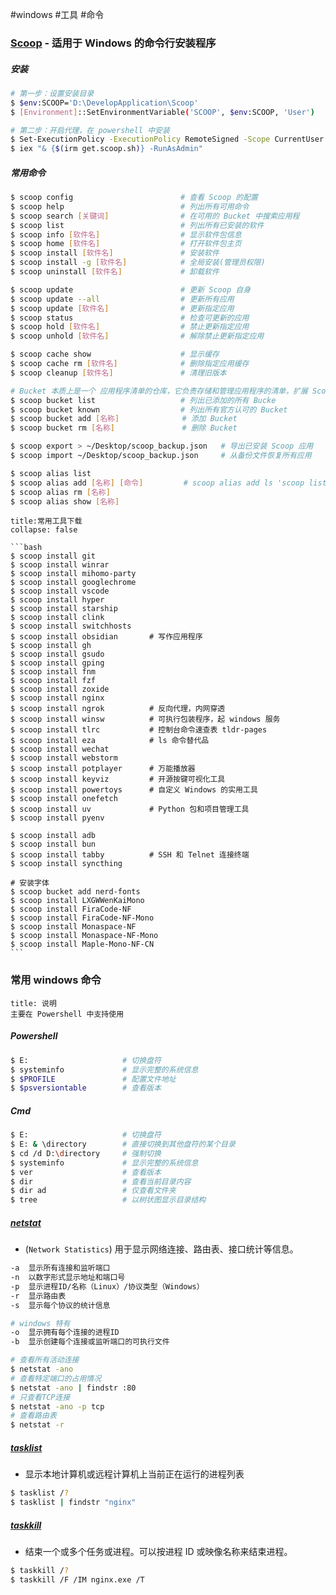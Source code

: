 #windows #工具 #命令

### [Scoop](https://scoop.sh/) - 适用于 Windows 的命令行安装程序

##### 安装

```bash
# 第一步：设置安装目录
$ $env:SCOOP='D:\DevelopApplication\Scoop'
$ [Environment]::SetEnvironmentVariable('SCOOP', $env:SCOOP, 'User')

# 第二步：开启代理，在 powershell 中安装
$ Set-ExecutionPolicy -ExecutionPolicy RemoteSigned -Scope CurrentUser
$ iex "& {$(irm get.scoop.sh)} -RunAsAdmin"
```

##### 常用命令

```bash
$ scoop config                        # 查看 Scoop 的配置
$ scoop help                          # 列出所有可用命令
$ scoop search [关键词]                # 在可用的 Bucket 中搜索应用程
$ scoop list                          # 列出所有已安装的软件
$ scoop info [软件名]                  # 显示软件包信息
$ scoop home [软件名]                  # 打开软件包主页
$ scoop install [软件名]               # 安装软件
$ scoop install -g [软件名]            # 全局安装(管理员权限)
$ scoop uninstall [软件名]             # 卸载软件

$ scoop update                        # 更新 Scoop 自身
$ scoop update --all                  # 更新所有应用
$ scoop update [软件名]                # 更新指定应用
$ scoop status                        # 检查可更新的应用
$ scoop hold [软件名]                  # 禁止更新指定应用
$ scoop unhold [软件名]                # 解除禁止更新指定应用

$ scoop cache show                    # 显示缓存
$ scoop cache rm [软件名]              # 删除指定应用缓存
$ scoop cleanup [软件名]               # 清理旧版本

# Bucket 本质上是一个 应用程序清单的仓库，它负责存储和管理应用程序的清单，扩展 Scoop 的应用程序范围，简化软件的安装和更新过程。
$ scoop bucket list                   # 列出已添加的所有 Bucke
$ scoop bucket known                  # 列出所有官方认可的 Bucket
$ scoop bucket add [名称]              # 添加 Bucket
$ scoop bucket rm [名称]               # 删除 Bucket

$ scoop export > ~/Desktop/scoop_backup.json   # 导出已安装 Scoop 应用
$ scoop import ~/Desktop/scoop_backup.json     # 从备份文件恢复所有应用

$ scoop alias list
$ scoop alias add [名称] [命令]         # scoop alias add ls 'scoop list'
$ scoop alias rm [名称]
$ scoop alias show [名称]
```

````ad-summary
title:常用工具下载
collapse: false

```bash
$ scoop install git
$ scoop install winrar
$ scoop install mihomo-party
$ scoop install googlechrome
$ scoop install vscode
$ scoop install hyper
$ scoop install starship
$ scoop install clink
$ scoop install switchhosts
$ scoop install obsidian       # 写作应用程序
$ scoop install gh
$ scoop install gsudo
$ scoop install gping
$ scoop install fnm
$ scoop install fzf
$ scoop install zoxide
$ scoop install nginx
$ scoop install ngrok          # 反向代理，内网穿透
$ scoop install winsw          # 可执行包装程序，起 windows 服务
$ scoop install tlrc           # 控制台命令速查表 tldr-pages
$ scoop install eza            # ls 命令替代品
$ scoop install wechat
$ scoop install webstorm
$ scoop install potplayer      # 万能播放器
$ scoop install keyviz         # 开源按键可视化工具
$ scoop install powertoys      # 自定义 Windows 的实用工具
$ scoop install onefetch
$ scoop install uv             # Python 包和项目管理工具
$ scoop install pyenv

$ scoop install adb
$ scoop install bun
$ scoop install tabby          # SSH 和 Telnet 连接终端
$ scoop install syncthing

# 安装字体
$ scoop bucket add nerd-fonts
$ scoop install LXGWWenKaiMono
$ scoop install FiraCode-NF
$ scoop install FiraCode-NF-Mono
$ scoop install Monaspace-NF
$ scoop install Monaspace-NF-Mono
$ scoop install Maple-Mono-NF-CN
```
````

### 常用 windows 命令

```ad-note
title: 说明
主要在 Powershell 中支持使用
```

##### Powershell

```sh
$ E:                     # 切换盘符
$ systeminfo             # 显示完整的系统信息
$ $PROFILE               # 配置文件地址
$ $psversiontable        # 查看版本
```

##### Cmd

```sh
$ E:                     # 切换盘符
$ E: & \directory        # 直接切换到其他盘符的某个目录
$ cd /d D:\directory     # 强制切换
$ systeminfo             # 显示完整的系统信息
$ ver                    # 查看版本
$ dir                    # 查看当前目录内容
$ dir ad                 # 仅查看文件夹
$ tree                   # 以树状图显示目录结构
```

##### [netstat](https://learn.microsoft.com/en-us/windows-server/administration/windows-commands/netstat)

- (`Network Statistics`) 用于显示网络连接、路由表、接口统计等信息。

```bash
-a  显示所有连接和监听端口
-n  以数字形式显示地址和端口号
-p  显示进程ID/名称（Linux）/协议类型（Windows）
-r  显示路由表
-s  显示每个协议的统计信息

# windows 特有
-o  显示拥有每个连接的进程ID
-b  显示创建每个连接或监听端口的可执行文件

# 查看所有活动连接
$ netstat -ano
# 查看特定端口的占用情况
$ netstat -ano | findstr :80
# 只查看TCP连接
$ netstat -ano -p tcp
# 查看路由表
$ netstat -r
```

##### [tasklist](https://learn.microsoft.com/en-us/windows-server/administration/windows-commands/tasklist)

- 显示本地计算机或远程计算机上当前正在运行的进程列表

```bash
$ tasklist /?
$ tasklist | findstr "nginx"
```

##### [taskkill](https://learn.microsoft.com/en-us/windows-server/administration/windows-commands/taskkill)

- 结束一个或多个任务或进程。可以按进程 ID 或映像名称来结束进程。

```bash
$ taskkill /?
$ taskkill /F /IM nginx.exe /T
```
